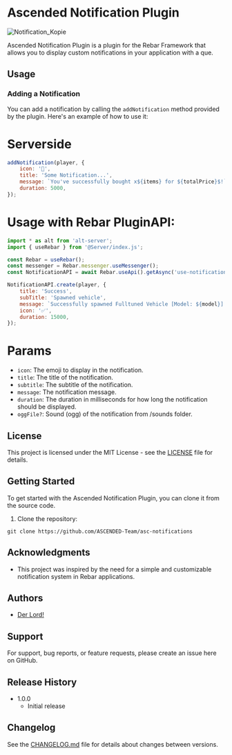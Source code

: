 # Ascended Notification Plugin

![Notification_Kopie](https://github.com/Booster1212/rebar-notifications/assets/82890183/6e9aaa18-903f-4c27-bee1-50109a4809b1)

Ascended Notification Plugin is a plugin for the Rebar Framework that allows you to display custom notifications in your application with a que.

## Usage

### Adding a Notification

You can add a notification by calling the `addNotification` method provided by the plugin. Here's an example of how to use it:

# Serverside

```javascript
addNotification(player, {
    icon: '🤑',
    title: 'Some Notification...',
    message: `You've successfully bought x${items} for ${totalPrice}$!`,
    duration: 5000,
});
```

# Usage with Rebar PluginAPI:

```javascript
import * as alt from 'alt-server';
import { useRebar } from '@Server/index.js';

const Rebar = useRebar();
const messenger = Rebar.messenger.useMessenger();
const NotificationAPI = await Rebar.useApi().getAsync('use-notification-api');

NotificationAPI.create(player, {
    title: 'Success',
    subTitle: 'Spawned vehicle',
    message: `Successfully spawned Fulltuned Vehicle [Model: ${model}] at your current position.`,
    icon: '✅',
    duration: 15000,
});
```

# Params

-   `icon`: The emoji to display in the notification.
-   `title`: The title of the notification.
-   `subtitle`: The subtitle of the notification.
-   `message`: The notification message.
-   `duration`: The duration in milliseconds for how long the notification should be displayed.
-   `oggFile?`: Sound (ogg) of the notification from /sounds folder.

## License

This project is licensed under the MIT License - see the [LICENSE](LICENSE) file for details.

## Getting Started

To get started with the Ascended Notification Plugin, you can clone it from the source code.

1. Clone the repository:

```shell
git clone https://github.com/ASCENDED-Team/asc-notifications
```

## Acknowledgments

-   This project was inspired by the need for a simple and customizable notification system in Rebar applications.

## Authors

-   [Der Lord!](https://github.com/Booster1212)

## Support

For support, bug reports, or feature requests, please create an issue here on GitHub.

## Release History

-   1.0.0
    -   Initial release

## Changelog

See the [CHANGELOG.md](CHANGELOG.md) file for details about changes between versions.
